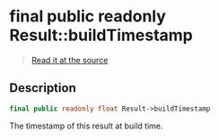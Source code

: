 # final public readonly Result::buildTimestamp

> [Read it at the source](https://github.com/julien-boudry/Condorcet/blob/master/src/Result.php#L22)

## Description    

```php
final public readonly float Result->buildTimestamp 
```

The timestamp of this result at build time.
    